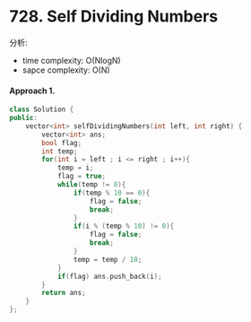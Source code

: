 # 728. Self Dividing Numbers
分析:
- time complexity: O(NlogN)
- sapce complexity: O(N)
#### Approach 1.
```c++
class Solution {
public:
    vector<int> selfDividingNumbers(int left, int right) {
        vector<int> ans; 
        bool flag;
        int temp;
        for(int i = left ; i <= right ; i++){
            temp = i;
            flag = true;
            while(temp != 0){
                if(temp % 10 == 0){
                    flag = false;
                    break;
                }
                if(i % (temp % 10) != 0){
                    flag = false;
                    break;
                }
                temp = temp / 10;
            }
            if(flag) ans.push_back(i);
        }
        return ans;
    }
};
```
